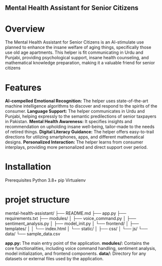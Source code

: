 ## Mental Health Assistant for Senior Citizens
# Overview
The Mental Health Assistant for Senior Citizens is an AI-stimulate use planned to enhance the insane welfare of aging things, specifically those use old age apartments. This helper is fit communicating in Urdu and Punjabi, providing psychological support, insane health counseling, and mathematical knowledge preparation, making it a valuable friend for senior citizens

# Features
**AI-compelled Emotional Recognition:** The helper uses state-of-the-art machine intelligence algorithms to discover and respond to the spirits of the consumer.
**Language Support:** The helper communicates in Urdu and Punjabi, helping expressly to the semantic predilections of senior taxpayers in Pakistan.
**Mental Health Awareness:** It specifies insights and recommendation on upholding insane well-being, tailor-made to the needs of retired things.
**Digital Literacy Guidance:** The helper offers easy-to-trail directions for utilizing smartphones, apps, and different mathematical designs.
**Personalized Interaction:** The helper learns from consumer interplays, providing more personalized and direct support over period.
# Installation
Prerequisites
Python 3.8+
pip
Virtualenv

# projet structure
mental-health-assistant/
├── README.md
├── app.py
├── requirements.txt
├── modules/
│   ├── voice_command.py
│   ├── sentiment_analysis.py
│   ├── model_init.py
│   └── frontend/
│       ├── templates/
│       │   └── index.html
│       └── static/
│           ├── css/
│           └── js/
└── data/
    └── sample_data.csv


**app.py:** The main entry point of the application.
**modules/:** Contains the core functionalities, including voice command handling, sentiment analysis, model initialization, and frontend components.
**data/:** Directory for any datasets or external files used by the application.
